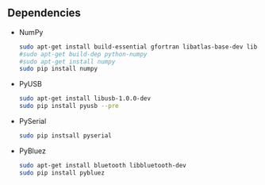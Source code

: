 
## Dependencies

- NumPy

	```bash
	sudo apt-get install build-essential gfortran libatlas-base-dev libatlas3gf-base python-dev libjpeg-dev libxml2-dev libfreetype6-dev libpng-dev
	#sudo apt-get build-dep python-numpy
	#sudo apt-get install numpy
	sudo pip install numpy
	```

- PyUSB

	```bash
	sudo apt-get install libusb-1.0.0-dev
	sudo pip install pyusb --pre
	```

- PySerial

	```bash
	sudo pip instsall pyserial
	```
	 
- PyBluez

	```bash
	sudo apt-get install bluetooth libbluetooth-dev
	sudo pip install pybluez
	```
	
